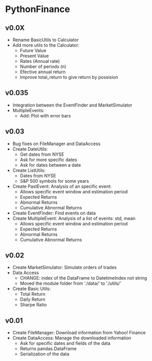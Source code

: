 PythonFinance
=============

v0.0X
-----
- Rename BasicUtils to Calculator
- Add more utils to the Calculator:
	- Future Value
	- Present Value
	- Rates (Annual rate)
	- Number of periods (n)
	- Efective annual return
	- Improve total_return to give return by possision

v0.035
------
- Integration between the EventFinder and MarketSimulator
- MultipleEvents:
	- Add: Plot with error bars

v0.03
-----
- Bug fixes on FileManager and DataAccess
- Create DateUtils:
	- Get dates from NYSE
	- Ask for more specific dates
	- Ask for dates between a date
- Create ListUtils:
	- Dates from NYSE
	- S&P 500 symbols for some years
- Create PastEvent: Analysis of an specific event:
	- Allows specific event window and estimation period
	- Expected Returns
	- Abnormal Returns
	- Cumulative Abnormal Returns
- Create EventFinder: Find events on data
- Create MultipleEvent: Analysis of a list of events: std, mean
	- Allows specific event window and estimation period
	- Expected Returns
	- Abnormal Returns
	- Cumulative Abnormal Returns

v0.02
-----
- Create MarketSimulator: Simulate orders of trades
- Data Access
	- CHANGE: index of the DataFrame to DatetimeIndex not string
	- Moved the module folder from ‘./data/’ to ‘./utils/’
- Create Basic Utils:
	- Total Return
	- Daily Return
	- Sharpe Ratio

v0.01
-----
- Create FileManager: Download information from Yahoo! Finance
- Create DataAccess: Manage the downloaded information
	- Ask for specific dates and fields of the data
	- Returns pandas.DataFrame
	- Serialization of the data